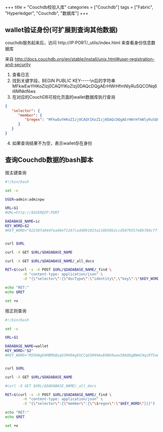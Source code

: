 +++
title = "Couchdb校验入库"
categories = ["Couchdb"]
tags = ["Fabric", "Hyperledger", "Couchdb", "数据库"]
+++

## wallet验证身份(可扩展到查询其他数据)
couchdb服务起来后，访问
http://IP:PORT/_utils/index.html
来查看身份信息数据库

来自 <http://docs.couchdb.org/en/stable/install/unix.html#user-registration-and-security>

1. 查看日志
2. 找到关键字段，BEGIN PUBLIC KEY-----\n后的字符串 MFkwEwYHKoZIzj0CAQYIKoZIzj0DAQcDQgAErHWrHfmNlyRuSQCONq6i6MNktNws
3. 在对应的CouchDB可视化页面的wallet数据库执行查询

```json
{
   "selector": {
      "member": {
         "$regex": "MFkwEwYHKoZIzj0CAQYIKoZIzj0DAQcDQgAErHWrHfmNlyRuSQCONq6i6MNktNws"
      }
   }
}
```

4. 如果查询结果不为空，表示wallet存在身份

## 查询Couchdb数据的bash脚本
按主键查询

```bash
#!/bin/bash

set -x

USER=admin:adminpw

URL=$1
#URL=http://$USER@IP:PORT

DADABASE_NAME=ic
KEY_WORD=$2
#KEY_WORD="02238fa044fea40ef1167cadd091025a118b50b2ccd5079557e8b780cfff03fa"


curl $URL

curl -X GET $URL/$DADABASE_NAME

curl -X GET $URL/$DADABASE_NAME/_all_docs

RET=$(curl -s -X POST $URL/$DADABASE_NAME/_find \
        -H "content-type: application/json" \
        -d "{\"selector\":{\"docType\":\"identity\",\"key\":\"$KEY_WORD\"}}")

echo "RET:"
echo $RET

set +x
```

按正则查询

```bash
#!/bin/bash

set -x

URL=$1

DADABASE_NAME=wallet
KEY_WORD="$2"
#KEY_WORD="MIGHAgEAMBMGByqGSM49AgEGCCqGSM49AwEHBG0wawIBAQQgBWmCNqiRTSoGtGJc"


curl $URL

curl -X GET $URL/$DADABASE_NAME

#curl -X GET $URL/$DADABASE_NAME/_all_docs

RET=$(curl -s -X POST $URL/$DADABASE_NAME/_find \
        -H "content-type: application/json" \
        -d "{\"selector\":{\"member\":{\"\$regex\":\"$KEY_WORD\"}}}")

echo "RET:"
echo $RET

set +x
```
